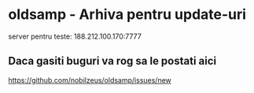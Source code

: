 # oldsamp - Arhiva pentru update-uri
server pentru teste: 188.212.100.170:7777
## Daca gasiti buguri va rog sa le postati aici
https://github.com/nobilzeus/oldsamp/issues/new
